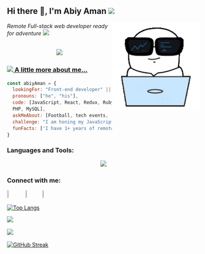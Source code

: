 <!-- ### Hi there 👋 -->
<h2> Hi there 👋, I'm Abiy Aman <img src="https://media.giphy.com/media/26Fxy3Iz1ari8oytO/giphy.gif" width="70"></h2>
<img align='right' src="./Images/programmers-go-internet.gif" width="230">
<p><em>Remote Full-stack web developer ready for adventure </em> <img src="https://media.giphy.com/media/XGma2iRIHTKkwqRkFl/giphy.gif" width="50"></p>

<!-- <h2 align="center">
<a href="https://github.com/DenverCoder1/readme-typing-svg"><img src="https://readme-typing-svg.demolab.com/?lines=Code%20Reviewer%20at%20Microverse;Lead%20Full%20Stack%20Developer%20at%20Taybah%20Academy;Software%20Artist;Full-Stack%20Web%20Developer;BEng.%20Computer%20Engineering&font=Fira%20Code&center=true&width=800&height=45&color=258F76&vCenter=true&size=30&pause=1000"></h2> -->
<h2 align="center">
<a href="https://github.com/DenverCoder1/readme-typing-svg"><img src="https://readme-typing-svg.demolab.com/?lines=Software%20Developer;Full-Stack%20Web%20Developer;Senior%20system%20administrator;Bsc.%20Computer%20Science&font=Fira%20Code&center=true&width=800&height=45&color=258F76&vCenter=true&size=30&pause=1000"></h2>



### <img src="https://media.giphy.com/media/kbVuid1Ak3uEHJUMVO/giphy.gif" width="50"> A little more about me...  

```javascript
const abiyAman = {
  lookingFor: "Front-end developer" || "Backend developer" || "Full-stack web developer",
  pronouns: ["he", "his"],
  code: [JavaScript, React, Redux, Ruby on Rails, Semantic UI, Bootstrap, 
  PHP, MySQL],
  askMeAbout: [Football, tech events, renovation shows],
  challenge: "I am honing my JavaScript and Ruby on Rails skills and picking up React",
  funFacts: ['I have 1+ years of remote work experience with devs from all over the world', 'my tiny chihuahua dog is ready to woof at the right offer']
}
```
<h3 align="left">Languages and Tools:</h3>
<p align="center">
  <a href="https://github.com/abiy006">
    <img src="https://skillicons.dev/icons?i=html,css,sass,bootstrap,tailwind,js,webpack,react,rails,postgres,git,bash,ai,figma,xd" />
  </a>
</p>


<h3 align="left">Connect with me:</h3>
<p align="left">
<a href="https://www.linkedin.com/in/abiy-hussen-aman-194587183/"><img src="https://cdn.jsdelivr.net/gh/devicons/devicon/icons/linkedin/linkedin-original.svg" width="4%" height="4%"/></a>
&#8287;&#8287;&#8287;&#8287;&#8287;
<a href="mailto:abiyhussen@gmail.com"><img src="https://www.vectorlogo.zone/logos/gmail/gmail-tile.svg" width="4%" height="4%"/></a>&#8287;&#8287;&#8287;&#8287;&#8287;
<a href="https://twitter.com/Abiy62463489"><img src="https://www.vectorlogo.zone/logos/twitter/twitter-official.svg" width="4%" height="4%"/></a>&#8287;&#8287;&#8287;&#8287;&#8287;
</p>


[![Top Langs](https://github-readme-stats.vercel.app/api/top-langs/?username=Abiy006&layout=compact&theme=gotham)](https://github.com/anuraghazra/github-readme-stats)

<img src="https://github-readme-stats.vercel.app/api?username=Abiy006&show_icons=true&count_private=true&theme=gotham" width="49.5%"/>

[![](https://github-readme-activity-graph.vercel.app/graph?username=abiy006&theme=gotham)](https://github.com/abiy006/github-readme-activity-graph)

[![GitHub Streak](https://streak-stats.demolab.com/?user=Abiy006&theme=gotham)](https://git.io/streak-stats)

<!--
**abiy006/abiy006** is a ✨ _special_ ✨ repository because its `README.md` (this file) appears on your GitHub profile.

Here are some ideas to get you started:

- 🔭 I’m currently working on ...
- 🌱 I’m currently learning ...
- 👯 I’m looking to collaborate on ...
- 🤔 I’m looking for help with ...
- 💬 Ask me about ...
- 📫 How to reach me: ...
- 😄 Pronouns: ...
- ⚡ Fun fact: ...
-->
